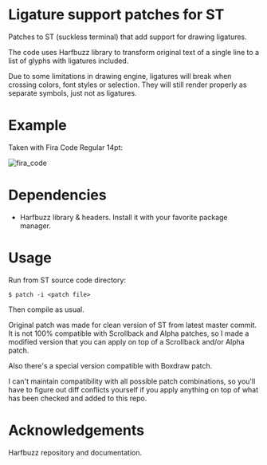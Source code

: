 # Ligature support patches for ST

Patches to ST (suckless terminal) that add support for drawing ligatures.

The code uses Harfbuzz library to transform original text of a single line to a list of glyphs with ligatures included.

Due to some limitations in drawing engine, ligatures will break when crossing colors, font styles or selection. They will still render properly as separate symbols, just not as ligatures.

# Example

Taken with Fira Code Regular 14pt:

![fira_code](screenshots/fira-code.png)

# Dependencies

* Harfbuzz library & headers. Install it with your favorite package manager.

# Usage

Run from ST source code directory:
```
$ patch -i <patch file>
```
Then compile as usual.

Original patch was made for clean version of ST from latest master commit. It is not 100% compatible with Scrollback and Alpha patches, so I made a modified version that you can apply on top of a Scrollback and/or Alpha patch.

Also there's a special version compatible with Boxdraw patch.

I can't maintain compatibility with all possible patch combinations, so you'll have to figure out diff conflicts yourself if you apply anything on top of what has been checked and added to this repo.

# Acknowledgements

Harfbuzz repository and documentation.
